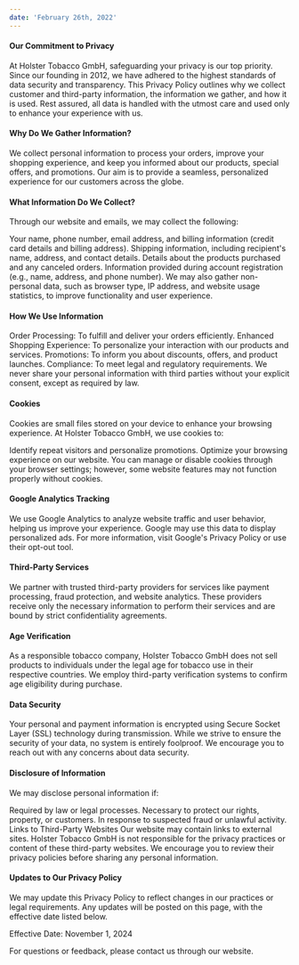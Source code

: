 ```yaml
---
date: 'February 26th, 2022'
---
```


#### Our Commitment to Privacy

At Holster Tobacco GmbH, safeguarding your privacy is our top priority. Since our founding in 2012, we have adhered to the highest standards of data security and transparency. This Privacy Policy outlines why we collect customer and third-party information, the information we gather, and how it is used. Rest assured, all data is handled with the utmost care and used only to enhance your experience with us.

#### Why Do We Gather Information?

We collect personal information to process your orders, improve your shopping experience, and keep you informed about our products, special offers, and promotions. Our aim is to provide a seamless, personalized experience for our customers across the globe.

#### What Information Do We Collect?

Through our website and emails, we may collect the following:

Your name, phone number, email address, and billing information (credit card details and billing address).
Shipping information, including recipient's name, address, and contact details.
Details about the products purchased and any canceled orders.
Information provided during account registration (e.g., name, address, and phone number).
We may also gather non-personal data, such as browser type, IP address, and website usage statistics, to improve functionality and user experience.

#### How We Use Information


Order Processing: To fulfill and deliver your orders efficiently.
Enhanced Shopping Experience: To personalize your interaction with our products and services.
Promotions: To inform you about discounts, offers, and product launches.
Compliance: To meet legal and regulatory requirements.
We never share your personal information with third parties without your explicit consent, except as required by law.


#### Cookies

Cookies are small files stored on your device to enhance your browsing experience. At Holster Tobacco GmbH, we use cookies to:

Identify repeat visitors and personalize promotions.
Optimize your browsing experience on our website.
You can manage or disable cookies through your browser settings; however, some website features may not function properly without cookies.

#### Google Analytics Tracking

We use Google Analytics to analyze website traffic and user behavior, helping us improve your experience. Google may use this data to display personalized ads. For more information, visit Google's Privacy Policy or use their opt-out tool.


#### Third-Party Services

We partner with trusted third-party providers for services like payment processing, fraud protection, and website analytics. These providers receive only the necessary information to perform their services and are bound by strict confidentiality agreements.

#### Age Verification

As a responsible tobacco company, Holster Tobacco GmbH does not sell products to individuals under the legal age for tobacco use in their respective countries. We employ third-party verification systems to confirm age eligibility during purchase.

#### Data Security

Your personal and payment information is encrypted using Secure Socket Layer (SSL) technology during transmission. While we strive to ensure the security of your data, no system is entirely foolproof. We encourage you to reach out with any concerns about data security.

#### Disclosure of Information
We may disclose personal information if:

Required by law or legal processes.
Necessary to protect our rights, property, or customers.
In response to suspected fraud or unlawful activity.
Links to Third-Party Websites
Our website may contain links to external sites. Holster Tobacco GmbH is not responsible for the privacy practices or content of these third-party websites. We encourage you to review their privacy policies before sharing any personal information.

#### Updates to Our Privacy Policy

We may update this Privacy Policy to reflect changes in our practices or legal requirements. Any updates will be posted on this page, with the effective date listed below.

Effective Date: November 1, 2024

For questions or feedback, please contact us through our website.